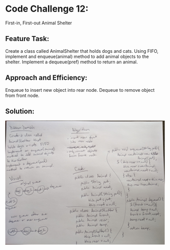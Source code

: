 # Code Challenge 12:

First-in, First-out Animal Shelter

## Feature Task:

Create a class called AnimalShelter that holds dogs and cats. Using FIFO, implement and enqueue(animal) method to add animal objects to the shelter. Implement a dequeue(pref) method to return an animal. 

## Approach and Efficiency:

Enqueue to insert new object into rear node. Dequeue to remove object from front node. 

## Solution:

<img src="assets/fifo_animal_shelter.jpg">

